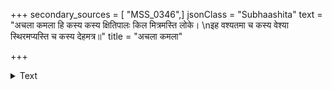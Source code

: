 +++
secondary_sources = [ "MSS_0346",]
jsonClass = "Subhaashita"
text = "अचला कमला हि कस्य कस्य क्षितिपालः किल मित्रमस्ति लोके।  \nइह वश्यतमा च कस्य वेश्या स्थिरमप्यस्ति च कस्य देहमत्र॥"
title = "अचला कमला"

+++

<details><summary>Text</summary>

अचला कमला हि कस्य कस्य क्षितिपालः किल मित्रमस्ति लोके।  
इह वश्यतमा च कस्य वेश्या स्थिरमप्यस्ति च कस्य देहमत्र॥
</details>
